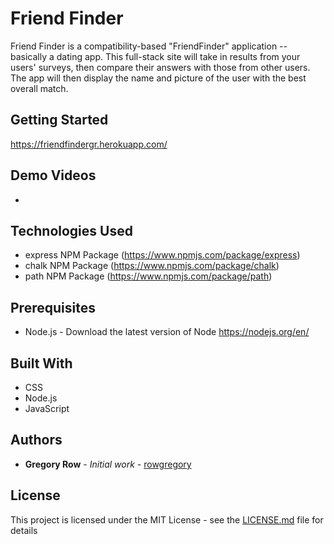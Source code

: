 # Friend Finder

Friend Finder is a compatibility-based "FriendFinder" application -- basically a dating app. This full-stack site will take in results from your users' surveys, then compare their answers with those from other users. The app will then display the name and picture of the user with the best overall match.

## Getting Started

 https://friendfindergr.herokuapp.com/


     
## Demo Videos

 * 
 
## Technologies Used

 
 * express NPM Package (https://www.npmjs.com/package/express)
 * chalk NPM Package (https://www.npmjs.com/package/chalk)
 * path NPM Package (https://www.npmjs.com/package/path)

## Prerequisites

 - Node.js - Download the latest version of Node https://nodejs.org/en/
 

## Built With

 * CSS
 * Node.js
 * JavaScript
 

## Authors

 * **Gregory Row** - *Initial work* - [rowgregory](https://github.com/rowgregory)

## License

This project is licensed under the MIT License - see the [LICENSE.md](LICENSE.md) file for details